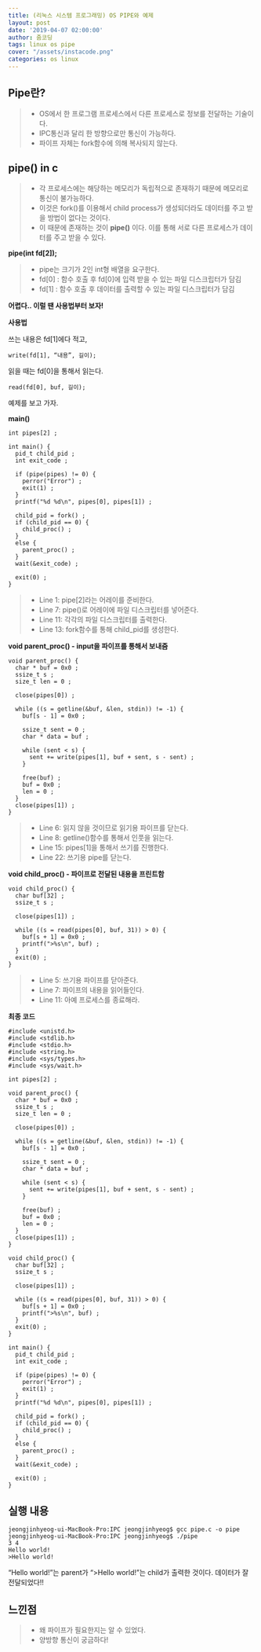 ```yaml
---
title: (리눅스 시스템 프로그래밍) OS PIPE와 예제
layout: post
date: '2019-04-07 02:00:00'
author: 줌코딩
tags: linux os pipe
cover: "/assets/instacode.png"
categories: os linux
---
```


## Pipe란?

>* OS에서 한 프로그램 프로세스에서 다른 프로세스로 정보를 전달하는 기술이다.
>* IPC통신과 달리 한 방향으로만 통신이 가능하다. 
>* 파이프 자체는 fork함수에 의해 복사되지 않는다.


## pipe() in c

>* 각 프로세스에는 해당하는 메모리가 독립적으로 존재하기 때문에 메모리로 통신이 불가능하다.
>* 이것은 fork()를 이용해서 child process가 생성되더라도 데이터를 주고 받을 방법이 없다는 것이다. 
>* 이 때문에 존재하는 것이 **pipe()** 이다. 이를 통해 서로 다른 프로세스가 데이터를 주고 받을 수 있다.

**pipe(int fd[2]);**

>* pipe는 크기가 2인 int형 배열을 요구한다.
>* fd[0] : 함수 호출 후 fd[0]에 입력 받을 수 있는 파일 디스크립터가 담김
>* fd[1] : 함수 호출 후 데이터를 출력할 수 있는 파일 디스크립터가 담김

**어렵다.. 이럴 땐 사용법부터 보자!**

**사용법**


쓰는 내용은 fd[1]에다 적고,

    write(fd[1], “내용”, 길이);


읽을 때는 fd[0]을 통해서 읽는다.

    read(fd[0], buf, 길이);

예제를 보고 가자.

**main()**


    int pipes[2] ;
    
    int main() {
      pid_t child_pid ;
      int exit_code ;
      
      if (pipe(pipes) != 0) {
        perror("Error") ;
        exit(1) ;
      }
      printf("%d %d\n", pipes[0], pipes[1]) ;
      
      child_pid = fork() ;
      if (child_pid == 0) {
        child_proc() ;
      }
      else {
        parent_proc() ;
      }
      wait(&exit_code) ;
      
      exit(0) ;
    }

>* Line 1: pipe[2]라는 어레이를 준비한다.
>* Line 7: pipe()로 어레이에 파일 디스크립터를 넣어준다.
>* Line 11: 각각의 파일 디스크립터를 출력한다.
>* Line 13: fork함수를 통해 child_pid를 생성한다.

**void parent_proc() - input을 파이프를 통해서 보내줌**


    void parent_proc() {
      char * buf = 0x0 ;
      ssize_t s ;
      size_t len = 0 ;
      
      close(pipes[0]) ;
      
      while ((s = getline(&buf, &len, stdin)) != -1) {
        buf[s - 1] = 0x0 ;
        
        ssize_t sent = 0 ;
        char * data = buf ;
        
        while (sent < s) {
          sent += write(pipes[1], buf + sent, s - sent) ;
        }
      
        free(buf) ;
        buf = 0x0 ;
        len = 0 ;
      }
      close(pipes[1]) ;
    }

>* Line 6: 읽지 않을 것이므로 읽기용 파이프를 닫는다.
>* Line 8: getline()함수를 통해서 인풋을 읽는다.
>* Line 15: pipes[1]을 통해서 쓰기를 진행한다.
>* Line 22: 쓰기용 pipe를 닫는다.

**void child_proc() - 파이프로 전달된 내용을 프린트함**


    void child_proc() {
      char buf[32] ;
      ssize_t s ;
      
      close(pipes[1]) ;
      
      while ((s = read(pipes[0], buf, 31)) > 0) {
        buf[s + 1] = 0x0 ;
        printf(">%s\n", buf) ;
      }
      exit(0) ;
    }

>* Line 5: 쓰기용 파이프를 닫아준다.
>* Line 7: 파이프의 내용을 읽어들인다.
>* Line 11: 아예 프로세스를 종료해라.

**최종 코드**


    #include <unistd.h>
    #include <stdlib.h>
    #include <stdio.h>
    #include <string.h>
    #include <sys/types.h>
    #include <sys/wait.h>
    
    int pipes[2] ;
    
    void parent_proc() {
      char * buf = 0x0 ;
      ssize_t s ;
      size_t len = 0 ;
      
      close(pipes[0]) ;
      
      while ((s = getline(&buf, &len, stdin)) != -1) {
        buf[s - 1] = 0x0 ;
        
        ssize_t sent = 0 ;
        char * data = buf ;
        
        while (sent < s) {
          sent += write(pipes[1], buf + sent, s - sent) ;
        }
      
        free(buf) ;
        buf = 0x0 ;
        len = 0 ;
      }
      close(pipes[1]) ;
    }
    
    void child_proc() {
      char buf[32] ;
      ssize_t s ;
      
      close(pipes[1]) ;
      
      while ((s = read(pipes[0], buf, 31)) > 0) {
        buf[s + 1] = 0x0 ;
        printf(">%s\n", buf) ;
      }
      exit(0) ;
    }
    
    int main() {
      pid_t child_pid ;
      int exit_code ;
      
      if (pipe(pipes) != 0) {
        perror("Error") ;
        exit(1) ;
      }
      printf("%d %d\n", pipes[0], pipes[1]) ;
      
      child_pid = fork() ;
      if (child_pid == 0) {
        child_proc() ;
      }
      else {
        parent_proc() ;
      }
      wait(&exit_code) ;
      
      exit(0) ;
    }


## 실행 내용


    jeongjinhyeog-ui-MacBook-Pro:IPC jeongjinhyeog$ gcc pipe.c -o pipe
    jeongjinhyeog-ui-MacBook-Pro:IPC jeongjinhyeog$ ./pipe
    3 4
    Hello world!
    >Hello world!


“Hello world!”는 parent가 “>Hello world!”는 child가 출력한 것이다.
데이터가 잘 전달되었다!!

## 느낀점

>* 왜 파이프가 필요한지는 알 수 있었다.
>* 양방향 통신이 궁금하다!

